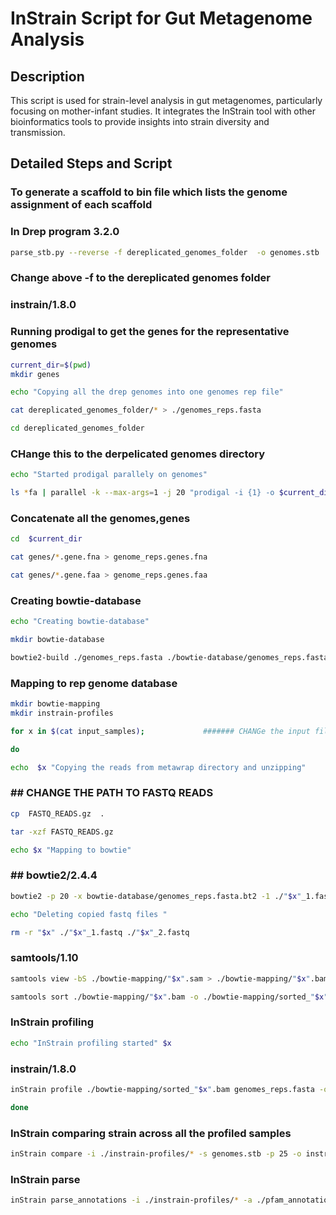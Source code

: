 # InStrain Script for Gut Metagenome Analysis

## Description
This script is used for strain-level analysis in gut metagenomes, particularly focusing on mother-infant studies. It integrates the InStrain tool with other bioinformatics tools to provide insights into strain diversity and transmission.

## Detailed Steps and Script
### To generate a scaffold to bin file which lists the genome assignment of each scaffold
### In Drep program 3.2.0
```bash
parse_stb.py --reverse -f dereplicated_genomes_folder  -o genomes.stb 
```
### Change above -f to the dereplicated genomes folder
### instrain/1.8.0
### Running prodigal to get the genes for the representative genomes
```bash
current_dir=$(pwd)
mkdir genes
```
```bash
echo "Copying all the drep genomes into one genomes rep file"
```
```bash
cat dereplicated_genomes_folder/* > ./genomes_reps.fasta
```
```bash
cd dereplicated_genomes_folder    
```
### CHange this to the derpelicated genomes directory
```bash
echo "Started prodigal parallely on genomes"
```
```bash
ls *fa | parallel -k --max-args=1 -j 20 "prodigal -i {1} -o $current_dir/genes/{1}.genes -a $current_dir/genes/{1}.gene.faa -d $current_dir/genes/{1}.gene.fna  -m -p single"
```
### Concatenate all the genomes,genes
```bash
cd  $current_dir
```
```bash
cat genes/*.gene.fna > genome_reps.genes.fna
```
```bash
cat genes/*.gene.faa > genome_reps.genes.faa
```
### Creating bowtie-database
```bash
echo "Creating bowtie-database"
```
```bash
mkdir bowtie-database
```
```bash
bowtie2-build ./genomes_reps.fasta ./bowtie-database/genomes_reps.fasta.bt2 --threads 20 --large-index
```
### Mapping to rep genome database
```bash
mkdir bowtie-mapping
mkdir instrain-profiles
```
```bash
for x in $(cat input_samples);             ####### CHANGe the input file names file
```
```bash
do	
```
```bash
echo  $x "Copying the reads from metawrap directory and unzipping"
```
### ## CHANGE THE PATH TO FASTQ READS
```bash
cp  FASTQ_READS.gz  .
```
```bash
tar -xzf FASTQ_READS.gz
```
```bash
echo $x "Mapping to bowtie"
```
### ## bowtie2/2.4.4
```bash
bowtie2 -p 20 -x bowtie-database/genomes_reps.fasta.bt2 -1 ./"$x"_1.fastq -2 ./"$x"_2.fastq > ./bowtie-mapping/"$x".sam
```
```bash
echo "Deleting copied fastq files "
```
```bash
rm -r "$x" ./"$x"_1.fastq ./"$x"_2.fastq 
```
### samtools/1.10
```bash
samtools view -bS ./bowtie-mapping/"$x".sam > ./bowtie-mapping/"$x".bam -@ 20
```
```bash
samtools sort ./bowtie-mapping/"$x".bam -o ./bowtie-mapping/sorted_"$x".bam -@ 20
```
### InStrain profiling
```bash
echo "InStrain profiling started" $x
```
### instrain/1.8.0
```bash
inStrain profile ./bowtie-mapping/sorted_"$x".bam genomes_reps.fasta -o ./instrain-profiles/"$x"_instrain_profile -p 20 -g genome_reps.genes.fna  -s genomes.stb --database_mode
```
```bash
done
```
### InStrain comparing strain across all the profiled samples
```bash
inStrain compare -i ./instrain-profiles/* -s genomes.stb -p 25 -o instrain_compare --database_mode
```
### InStrain parse
```bash
inStrain parse_annotations -i ./instrain-profiles/* -a ./pfam_annotation_table.csv -p 25 
```
